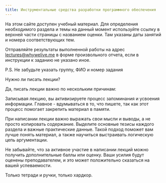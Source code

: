 ```yaml
---
title: Инструментальные средства разработки программного обеспечения
---
```



На этом сайте доступен учебный материал. Для определения необходимого раздела и темы на данный момент используйте ссылку в верхней части страницы с названием оценки. Там указаны даты занятий и номера соответствующих тем.

Отправляйте результаты выполненной работы на адрес lectures@whywelive.me в форме произвольного отчета, если в инструкции к заданию не указано иное.

P.S. Не забудьте указать группу, ФИО и номер задания

Нужно ли писать лекции?

Да, писать лекции важно по нескольким причинам:

Записывая лекцию, вы активизируете процесс запоминания и усвоения информации. Главное - вдумываться в то, что пишете, так как этот процесс помогает закрепить материал в памяти.

При написании лекции важно выражать свои мысли и выводы, а не просто копировать содержание. Выделите основные тезисы каждого раздела и важные практические данные. Такой подход поможет вам лучше понять материал, а также научиться выстраивать логическую цепь аргументации.

Не забывайте, что за активное участие в написании лекций можно получить дополнительные баллы или оценку. Ваши усилия будут оценены преподавателем, и это может положительно сказаться на вашей успеваемости.

Только тетради и ручки, только хардкор.
